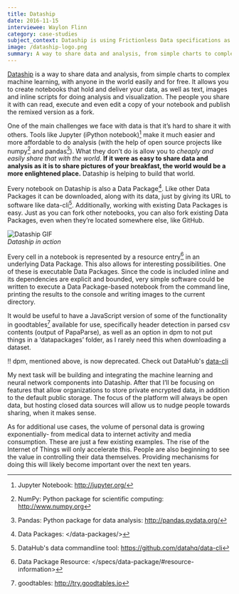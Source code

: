 ```yaml
---
title: Dataship
date: 2016-11-15
interviewee: Waylon Flinn
category: case-studies
subject_context: Dataship is using Frictionless Data specifications as the basis for its easy to execute, edit and share notebooks for data analysis.
image: /dataship-logo.png
summary: A way to share data and analysis, from simple charts to complex machine learning, with anyone in the world easily and for free.
---
```


[Dataship](https://dataship.io/) is a way to share data and analysis, from simple charts to complex machine learning, with anyone in the world easily and for free. It allows you to create notebooks that hold and deliver your data, as well as text, images and inline scripts for doing analysis and visualization. The people you share it with can read, execute and even edit a copy of your notebook and publish the remixed version as a fork.

One of the main challenges we face with data is that it’s hard to share it with others. Tools like Jupyter (iPython notebook)[^jupyter] make it much easier and more affordable to do analysis (with the help of open source projects like numpy[^numpy] and pandas[^pandas]). What they don’t do is allow you to *cheaply and easily share that with the world*. **If it were as easy to share data and analysis as it is to share pictures of your breakfast, the world would be a more enlightened place.** Dataship is helping to build that world.

Every notebook on Dataship is also a Data Package[^datapackage]. Like other Data Packages it can be downloaded, along with its data, just by giving its URL to software like data-cli[^data-cli]. Additionally, working with existing Data Packages is easy. Just as you can fork other notebooks, you can also fork existing Data Packages, even when they’re located somewhere else, like GitHub.

![Dataship GIF](./dataship.gif) <br/> *Dataship in action*

Every cell in a notebook is represented by a resource entry[^resource] in an underlying Data Package. This also allows for interesting possibilities. One of these is executable Data Packages. Since the code is included inline and its dependencies are explicit and bounded, very simple software could be written to execute a Data Package-based notebook from the command line, printing the results to the console and writing images to the current directory.

It would be useful to have a JavaScript version of some of the functionality in goodtables[^goodtables] available for use, specifically header detection in parsed csv contents (output of PapaParse), as well as an option in dpm to not put things in a ‘datapackages’ folder, as I rarely need this when downloading a dataset.

!! dpm, mentioned above, is now deprecated. Check out DataHub's [data-cli](https://github.com/datahq/data-cli)

My next task will be building and integrating the machine learning and neural network components into Dataship. After that I’ll be focusing on features that allow organizations to store private encrypted data, in addition to the default public storage. The focus of the platform will always be open data, but hosting closed data sources will allow us to nudge people towards sharing, when it makes sense.

As for additional use cases, the volume of personal data is growing exponentially- from medical data to internet activity and media consumption. These are just a few existing examples. The rise of the Internet of Things will only accelerate this. People are also beginning to see the value in controlling their data themselves. Providing mechanisms for doing this will likely become important over the next ten years.

[^jupyter]: Jupyter Notebook: <http://jupyter.org/>
[^resource]: Data Package Resource: </specs/data-package/#resource-information>
[^numpy]: NumPy: Python package for scientific computing: <http://www.numpy.org>
[^pandas]: Pandas: Python package for data analysis: <http://pandas.pydata.org/>
[^datapackage]: Data Packages: </data-packages/>
[^data-cli]: DataHub's data commandline tool: <https://github.com/datahq/data-cli>
[^goodtables]: goodtables: <http://try.goodtables.io>
